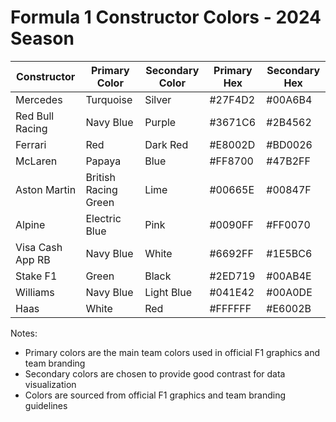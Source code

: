 # Formula 1 Constructor Colors - 2024 Season

<table id="f1_colors_2024" name="F1_Colors_2024">
<thead>
<tr>
<th>Constructor</th>
<th>Primary Color</th>
<th>Secondary Color</th>
<th>Primary Hex</th>
<th>Secondary Hex</th>
</tr>
</thead>
<tbody>
<tr>
<td>Mercedes</td>
<td>Turquoise</td>
<td>Silver</td>
<td>#27F4D2</td>
<td>#00A6B4</td>
</tr>
<tr>
<td>Red Bull Racing</td>
<td>Navy Blue</td>
<td>Purple</td>
<td>#3671C6</td>
<td>#2B4562</td>
</tr>
<tr>
<td>Ferrari</td>
<td>Red</td>
<td>Dark Red</td>
<td>#E8002D</td>
<td>#BD0026</td>
</tr>
<tr>
<td>McLaren</td>
<td>Papaya</td>
<td>Blue</td>
<td>#FF8700</td>
<td>#47B2FF</td>
</tr>
<tr>
<td>Aston Martin</td>
<td>British Racing Green</td>
<td>Lime</td>
<td>#00665E</td>
<td>#00847F</td>
</tr>
<tr>
<td>Alpine</td>
<td>Electric Blue</td>
<td>Pink</td>
<td>#0090FF</td>
<td>#FF0070</td>
</tr>
<tr>
<td>Visa Cash App RB</td>
<td>Navy Blue</td>
<td>White</td>
<td>#6692FF</td>
<td>#1E5BC6</td>
</tr>
<tr>
<td>Stake F1</td>
<td>Green</td>
<td>Black</td>
<td>#2ED719</td>
<td>#00AB4E</td>
</tr>
<tr>
<td>Williams</td>
<td>Navy Blue</td>
<td>Light Blue</td>
<td>#041E42</td>
<td>#00A0DE</td>
</tr>
<tr>
<td>Haas</td>
<td>White</td>
<td>Red</td>
<td>#FFFFFF</td>
<td>#E6002B</td>
</tr>
</tbody>
</table>

Notes:
- Primary colors are the main team colors used in official F1 graphics and team branding
- Secondary colors are chosen to provide good contrast for data visualization
- Colors are sourced from official F1 graphics and team branding guidelines